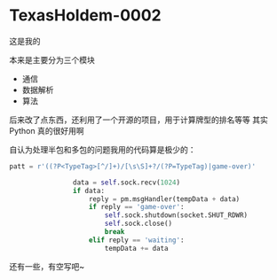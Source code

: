 # TexasHoldem-0002
这是我的

本来是主要分为三个模块
 - 通信
 - 数据解析
 - 算法
 
后来改了点东西，还利用了一个开源的项目，用于计算牌型的排名等等
其实 Python 真的很好用啊

自认为处理半包和多包的问题我用的代码算是极少的：

```python
patt = r'((?P<TypeTag>[^/]+)/[\s\S]+?/(?P=TypeTag)|game-over)'
```

```python
                data = self.sock.recv(1024)
                if data:
                    reply = pm.msgHandler(tempData + data)
                    if reply == 'game-over':
                        self.sock.shutdown(socket.SHUT_RDWR)
                        self.sock.close()
                        break
                    elif reply == 'waiting':
                        tempData += data

```

还有一些，有空写吧~
